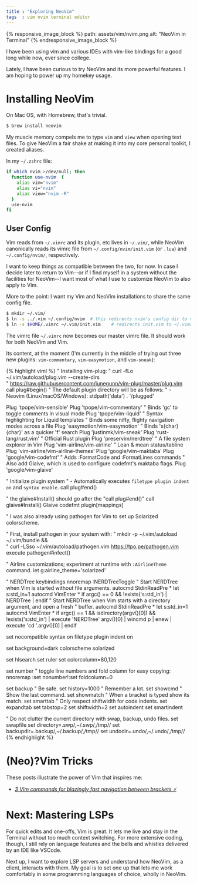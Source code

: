 ```yaml
---
title : "Exploring NeoVim"
tags  : vim nvim terminal editor
---
```


{% responsive_image_block %}
  path: assets/vim/nvim.png
  alt: "NeoVim in Terminal"
{% endresponsive_image_block %}

I have been using vim and various IDEs with vim-like bindings for a good long
while now, ever since college.

Lately, I have been curious to try NeoVim and its more powerful features. I am
hoping to power up my homekey usage.

# Installing NeoVim

On Mac OS, with Homebrew, that's trivial.

```sh
$ brew install neovim
```

My muscle memory compels me to type `vim` and `view` when opening text files.
To give NeoVim a fair shake at making it into my core personal toolkit, I
created aliases.

In my `~/.zshrc` file:

```sh
if which nvim >/dev/null; then
  function use-nvim  {
    alias vim="nvim"
    alias vi="nvim"
    alias view="nvim -R"
  }
  use-nvim
fi
```

## User Config

Vim reads from `~/.vimrc` and its plugin, etc lives in `~/.vim/`, while
NeoVim canonically reads its vimrc file from `~/.config/nvim/init.vim` (or
`.lua`) and `~/.config/nvim/`, respectively.

I want to keep things as compatible between the two, for now. In case I decide
later to return to Vim--or if I find myself in a system without the facilities
for NeoVim--I want most of what I use to customize NeoVim to also apply to Vim.

More to the point: I want my Vim and NeoVim installations to share the same
config file.

```sh
$ mkdir ~/.vim/
$ ln -s ../.vim ~/.config/nvim  # this redirects nvim's config dir to vim's
$ ln -s $HOME/.vimrc ~/.vim/init.vim    # redirects init.vim to ~/.vimrc
```

The vimrc file `~/.vimrc` now becomes our master vimrc file. It should work
for both NeoVim and Vim.

Its content, at the moment (I'm currently in the middle of trying out three
new plugins: `vim-commentary`, `vim-easymotion`, and `vim-sneak`):

{% highlight viml %}
" Installing vim-plug:
" curl -fLo ~/.vim/autoload/plug.vim --create-dirs \
"    https://raw.githubusercontent.com/junegunn/vim-plug/master/plug.vim
call plug#begin()
" The default plugin directory will be as follows:
"   - Neovim (Linux/macOS/Windows): stdpath('data') . '/plugged'

Plug 'tpope/vim-sensible'
Plug 'tpope/vim-commentary'     " Binds 'gc' to toggle comments in visual mode
Plug 'tpope/vim-liquid'         " Syntax highlighting for Liquid templates
" Binds some nifty, flighty navigation modes across a file
Plug 'easymotion/vim-easymotion'
" Binds 's{char}{char}' as a quicker 'f' search
Plug 'justinmk/vim-sneak'
Plug 'rust-lang/rust.vim'       " Official Rust plugin
Plug 'preservim/nerdtree'       " A file system explorer in Vim
Plug 'vim-airline/vim-airline'  " Lean & mean status/tabline
Plug 'vim-airline/vim-airline-themes'
Plug 'google/vim-maktaba'
Plug 'google/vim-codefmt'       " Adds :FormatCode and :FormatLines commands
" Also add Glaive, which is used to configure codefmt's maktaba flags.
Plug 'google/vim-glaive'

" Initialize plugin system
" - Automatically executes `filetype plugin indent on` and `syntax enable`.
call plug#end()

" the glaive#Install() should go after the "call plug#end()"
call glaive#Install()
Glaive codefmt plugin[mappings]

" I was also already using pathogen for Vim to set up Solarized colorscheme.

" First, install pathogen in your system with:
" mkdir -p ~/.vim/autoload ~/.vim/bundle && \
"     curl -LSso ~/.vim/autoload/pathogen.vim https://tpo.pe/pathogen.vim
execute pathogen#infect()

" Airline customizations; experiment at runtime with `:AirlineTheme` command.
let g:airline_theme='solarized'

" NERDTree keybindings
nnoremap <C-t> :NERDTreeToggle<CR>
" Start NERDTree when Vim is started without file arguments.
autocmd StdinReadPre * let s:std_in=1
autocmd VimEnter * if argc() == 0 && !exists('s:std_in') | NERDTree | endif
" Start NERDTree when Vim starts with a directory argument, and open a fresh
" buffer.
autocmd StdinReadPre * let s:std_in=1
autocmd VimEnter * if argc() == 1 && isdirectory(argv()[0]) && !exists('s:std_in') | execute 'NERDTree' argv()[0] | wincmd p | enew | execute 'cd '.argv()[0] | endif


set nocompatible
syntax on
filetype plugin indent on

set background=dark
colorscheme solarized

set hlsearch
set ruler
set colorcolumn=80,120

set number
" toggle line numbers and fold column for easy copying:
nnoremap <F2> :set nonumber!<CR>:set foldcolumn=0<CR>

set backup                      " Be safe.
set history=1000                " Remember a lot.
set showcmd                     " Show the last command.
set showmatch                   " When a bracket is typed show its match.
set smarttab                    " Only respect shiftwidth for code indents.
set expandtab
set tabstop=2
set shiftwidth=2
set autoindent
set smartindent

" Do not clutter the current directory with swap, backup, undo files.
set swapfile
set directory=.swp/,~/.swp/,/tmp//
set backupdir=.backup/,~/.backup/,/tmp//
set undodir=.undo/,~/.undo/,/tmp//
{% endhighlight %}

# (Neo)?Vim Tricks

These posts illustrate the power of Vim that inspires me:

*   [*3 Vim commands for blazingly fast navigation between brackets ⚡*](https://dev.to/m4xshen/3-vim-commands-for-blazingly-fast-navigation-between-brackets-55kc)

# Next: Mastering LSPs

For quick edits and one-offs, Vim is great. It lets me live and stay in the
Terminal without too much context switching. For more extensive coding, though,
I still rely on language features and the bells and whistles delivered by an
IDE like VSCode.

Next up, I want to explore LSP servers and understand how NeoVim, as a client,
interacts with them. My goal is to set one up that lets me work comfortably
in some programming languages of choice, wholly in NeoVim.
